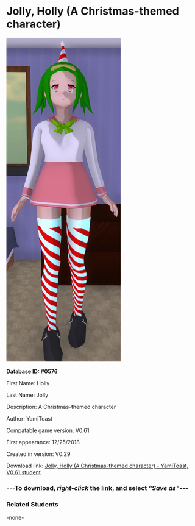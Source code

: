 # Jolly, Holly (A Christmas-themed character)

<img src="../../Files/Images/Jolly, Holly (A Christmas-themed character).png" title="Jolly, Holly (A Christmas-themed character) - YamiToast, V0.61">

**Database ID: #0576**

First Name: Holly

Last Name: Jolly

Description: A Christmas-themed character

Author: YamiToast

Compatable game version: V0.61

First appearance: 12/25/2018

Created in version: V0.29

Download link: <a href="https://raw.githubusercontent.com/Arbiter1223/Daigaku-Gurashi-Custom-Students/master/Files/Student%20Files/Jolly%2C%20Holly%20(A%20Christmas-themed%20character)%20-%20YamiToast%2C%20V0.61.student">Jolly, Holly (A Christmas-themed character) - YamiToast, V0.61.student</a>

### ---**To download, _right-click_ the link, and select _"Save as"_**---

### Related Students

-none-
